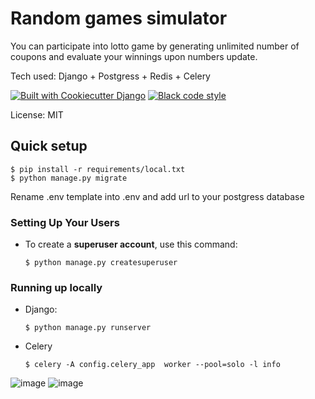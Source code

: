 # Random games simulator

You can participate into lotto game by generating unlimited number of coupons and evaluate your winnings upon numbers update.

Tech used: Django + Postgress + Redis + Celery


[![Built with Cookiecutter Django](https://img.shields.io/badge/built%20with-Cookiecutter%20Django-ff69b4.svg?logo=cookiecutter)](https://github.com/cookiecutter/cookiecutter-django/)
[![Black code style](https://img.shields.io/badge/code%20style-black-000000.svg)](https://github.com/ambv/black)

License: MIT

## Quick setup

    $ pip install -r requirements/local.txt
    $ python manage.py migrate

Rename .env template into .env and add url to your postgress database
### Setting Up Your Users

- To create a **superuser account**, use this command:

      $ python manage.py createsuperuser

### Running up locally

- Django:

      $ python manage.py runserver

- Celery

      $ celery -A config.celery_app  worker --pool=solo -l info

![image](https://github.com/swietlikm/random_games_simulator/assets/121583766/dd6244ea-ad16-4a6c-bedd-fa1488de0745)
![image](https://github.com/swietlikm/random_games_simulator/assets/121583766/74a5b519-0cb8-4801-a08c-6785282fda1e)

